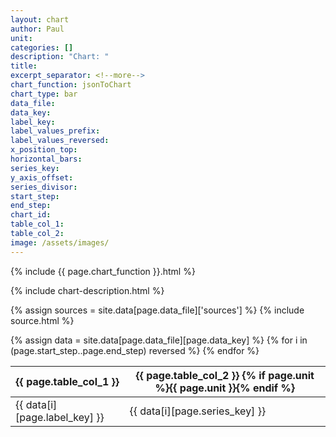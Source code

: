 ```yaml
---
layout: chart
author: Paul
unit:
categories: []
description: "Chart: "
title:
excerpt_separator: <!--more-->
chart_function: jsonToChart
chart_type: bar
data_file:
data_key:
label_key:
label_values_prefix:
label_values_reversed:
x_position_top:
horizontal_bars:
series_key:
y_axis_offset:
series_divisor:
start_step:
end_step:
chart_id:
table_col_1:
table_col_2:
image: /assets/images/
---
```


<div class="ct-chart ct-perfect-fifth" id="{{ page.chart_id }}"></div>

{% include {{ page.chart_function }}.html %}

{% include chart-description.html %}

<!--more-->

{% assign sources = site.data[page.data_file]['sources'] %}
{% include source.html %}

<div class="data-table table-responsive">
    {% assign data = site.data[page.data_file][page.data_key] %}
    <table class="table">
        <thead>
            <tr>
                <th scope="col">{{ page.table_col_1 }}</th>
                <th scope="col">{{ page.table_col_2 }} {% if page.unit %}{{ page.unit }}{% endif %}</th>
            </tr>
        </thead>
        <tbody>
            {% for i in (page.start_step..page.end_step) reversed %}
                <tr>
                    <td>{{ data[i][page.label_key] }} </td>
                    <td>{{ data[i][page.series_key] }}</td>
                </tr>
            {% endfor %}
        </tbody>
    </table>
</div>